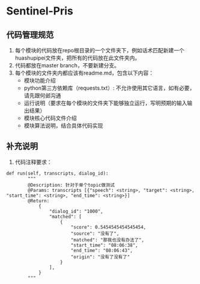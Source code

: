 # Sentinel-Pris

## 代码管理规范
1. 每个模块的代码放在repo根目录的一个文件夹下，例如话术匹配新建一个huashupipei文件夹，把所有的代码放在此文件夹内。
2. 代码都放在master branch，不要新建分支。
3. 每个模块的文件夹内都应该有readme.md，包含以下内容：
    * 模块功能介绍
    * python第三方依赖库（requests.txt）: 不允许使用其它语言，如有必要，请先跟何邺沟通
    * 运行说明（要求在每个模块的文件夹下能够独立运行，写明预期的输入输出结果）
    * 模块核心代码文件介绍
    * 模块算法说明，结合具体代码实现

## 补充说明
1. 代码注释要求：
```
def run(self, transcripts, dialog_id):
        """
        @Description: 针对于单个topic做测试
        @Params: transcripts [{"speech": <string>, "target": <string>, "start_time": <string>, "end_time": <string>}]
        @Return:
            {
                "dialog_id": "1000",
                "matched": [
                    {
                        "score": 0.5454545454545454,
                        "source": "没有了",
                        "matched": "那我也没有办法了",
                        "start_time": "08:06:38",
                        "end_time": "08:06:43",
                        "origin": "没有了没有了"
                    }
                ],
            }
        """
```
